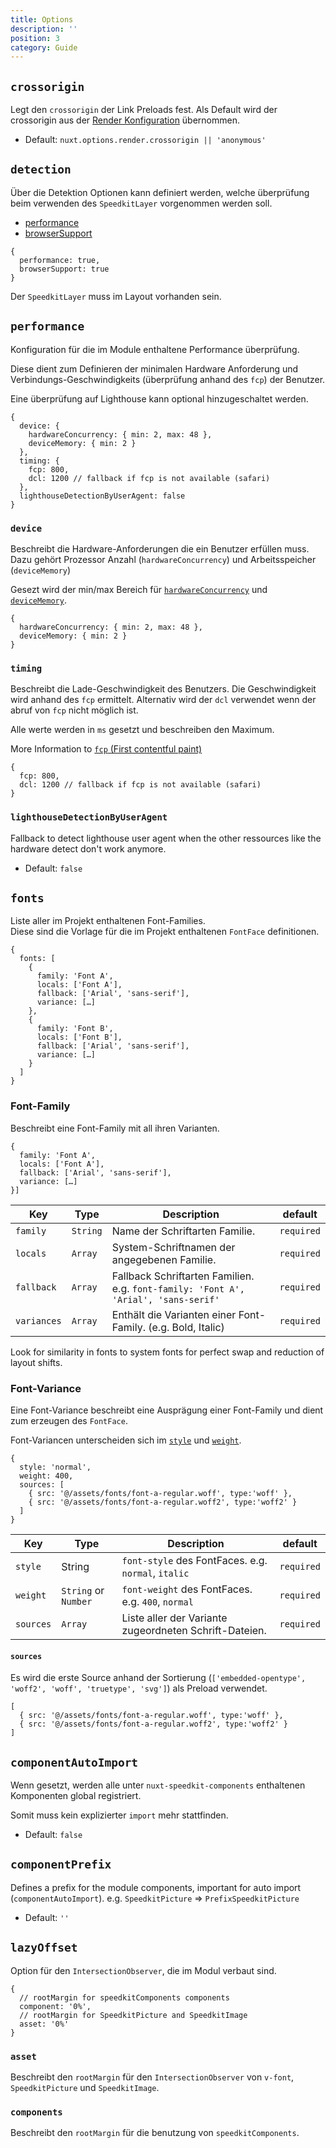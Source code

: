 ```yaml
---
title: Options
description: ''
position: 3
category: Guide
---
```




## `crossorigin`

Legt den `crossorigin` der Link Preloads fest. Als Default wird der crossorigin aus der [Render Konfiguration](https://nuxtjs.org/docs/2.x/configuration-glossary/configuration-render#crossorigin) übernommen.

- Default: `nuxt.options.render.crossorigin || 'anonymous'`

## `detection`

Über die Detektion Optionen kann definiert werden, welche überprüfung beim verwenden des `SpeedkitLayer` vorgenommen werden soll.

- [performance](#)
- [browserSupport](#)

```json[Default]
{
  performance: true,
  browserSupport: true
}
```

<alert>Der `SpeedkitLayer` muss im Layout vorhanden sein.</alert>
## `performance`

Konfiguration für die im Module enthaltene Performance überprüfung.

Diese dient zum Definieren der minimalen Hardware Anforderung und Verbindungs-Geschwindigkeits (überprüfung anhand des `fcp`) der Benutzer.

Eine überprüfung auf Lighthouse kann optional hinzugeschaltet werden.

```js[Default]
{
  device: {
    hardwareConcurrency: { min: 2, max: 48 },
    deviceMemory: { min: 2 }
  },
  timing: {
    fcp: 800,
    dcl: 1200 // fallback if fcp is not available (safari)
  },
  lighthouseDetectionByUserAgent: false
}
```

### `device`

Beschreibt die Hardware-Anforderungen die ein Benutzer erfüllen muss. Dazu gehört Prozessor Anzahl (`hardwareConcurrency`) und Arbeitsspeicher (`deviceMemory`)

Gesezt wird der min/max Bereich für [`hardwareConcurrency`](https://developer.mozilla.org/en-US/docs/Web/API/NavigatorConcurrentHardware/hardwareConcurrency) und [`deviceMemory`](https://developer.mozilla.org/en-US/docs/Web/API/Navigator/deviceMemory).

```js[Default]
{
  hardwareConcurrency: { min: 2, max: 48 },
  deviceMemory: { min: 2 }
}
```

### `timing`

Beschreibt die Lade-Geschwindigkeit des Benutzers. Die Geschwindigkeit wird anhand des `fcp` ermittelt. Alternativ wird der `dcl` verwendet wenn der abruf von `fcp` nicht möglich ist.

Alle werte werden in `ms` gesetzt und beschreiben den Maximum.

More Information to [`fcp` (First contentful paint)](https://developer.mozilla.org/en-US/docs/Glossary/First_contentful_paint)

```js[Default]
{
  fcp: 800,
  dcl: 1200 // fallback if fcp is not available (safari)
}
```


### `lighthouseDetectionByUserAgent`

Fallback to detect lighthouse user agent when the other ressources like the hardware detect don't work anymore.

- Default: `false`




## `fonts`

Liste aller im Projekt enthaltenen Font-Families.  
Diese sind die Vorlage für die im Projekt enthaltenen `FontFace` definitionen.

```js[FontFamily]
{
  fonts: [
    {
      family: 'Font A',
      locals: ['Font A'],
      fallback: ['Arial', 'sans-serif'],
      variance: […]
    },
    {
      family: 'Font B',
      locals: ['Font B'],
      fallback: ['Arial', 'sans-serif'],
      variance: […]
    }
  ]
}
```

### Font-Family

Beschreibt eine Font-Family mit all ihren Varianten.

```js[FontFamily]
{
  family: 'Font A',
  locals: ['Font A'],
  fallback: ['Arial', 'sans-serif'],
  variance: […]
}]
```

| Key         | Type     | Description                                                                         | default    |
| ----------- | -------- | ----------------------------------------------------------------------------------- | ---------- |
| `family`    | `String` | Name der Schriftarten Familie.                                                      | `required` |
| `locals`    | `Array`  | System-Schriftnamen der angegebenen Familie.                                        | `required` |
| `fallback`  | `Array`  | Fallback Schriftarten Familien. e.g. `font-family: 'Font A', 'Arial', 'sans-serif'` | `required` |
| `variances` | `Array`  | Enthält die Varianten einer Font-Family. (e.g. Bold, Italic)                        | `required` |

<alert type="warning">Look for similarity in fonts to system fonts for perfect swap and reduction of layout shifts.</alert>
### Font-Variance

Eine Font-Variance beschreibt eine Ausprägung einer Font-Family und dient zum erzeugen des `FontFace`.

Font-Variancen unterscheiden sich im [`style`](https://developer.mozilla.org/de/docs/Web/CSS/font-style) und [`weight`](https://developer.mozilla.org/de/docs/Web/CSS/font-weight).

```js[FontVariance]
{
  style: 'normal',
  weight: 400,
  sources: [
    { src: '@/assets/fonts/font-a-regular.woff', type:'woff' },
    { src: '@/assets/fonts/font-a-regular.woff2', type:'woff2' }
  ]
}
```


| Key       | Type                 | Description                                            | default    |
| --------- | -------------------- | ------------------------------------------------------ | ---------- |
| `style`   | String               | `font-style` des FontFaces. e.g. `normal`, `italic`    | `required` |
| `weight`  | `String` or `Number` | `font-weight` des FontFaces. e.g. `400`, `normal`      | `required` |
| `sources` | `Array`              | Liste aller der Variante zugeordneten Schrift-Dateien. | `required` |

#### `sources`

<alert>Es wird die erste Source anhand der Sortierung (`['embedded-opentype', 'woff2', 'woff', 'truetype', 'svg']`) als Preload verwendet.</alert>


```js[example]
[
  { src: '@/assets/fonts/font-a-regular.woff', type:'woff' },
  { src: '@/assets/fonts/font-a-regular.woff2', type:'woff2' }
]
```

## `componentAutoImport`

Wenn gesetzt, werden alle unter `nuxt-speedkit-components` enthaltenen Komponenten global registriert.

Somit muss kein explizierter `import` mehr stattfinden.

- Default: `false`

## `componentPrefix`

Defines a prefix for the module components, important for auto import (`componentAutoImport`). e.g. `SpeedkitPicture` => `PrefixSpeedkitPicture`

- Default: `''`

## `lazyOffset`

Option für den `IntersectionObserver`, die im Modul verbaut sind.


```js[Default]
{
  // rootMargin for speedkitComponents components
  component: '0%',
  // rootMargin for SpeedkitPicture and SpeedkitImage
  asset: '0%' 
}
```

### `asset`

Beschreibt den `rootMargin` für den `IntersectionObserver` von `v-font`, `SpeedkitPicture` und `SpeedkitImage`.

### `components`

Beschreibt den `rootMargin` für die benutzung von `speedkitComponents`.
